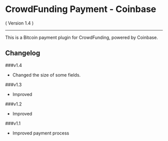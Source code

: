 CrowdFunding Payment - Coinbase
==========================
( Version 1.4 )
- - -

This is a Bitcoin payment plugin for CrowdFunding, powered by Coinbase. 

Changelog
---------

###v1.4
* Changed the size of some fields.

###v1.3
* Improved

###v1.2
* Improved

###v1.1
* Improved payment process